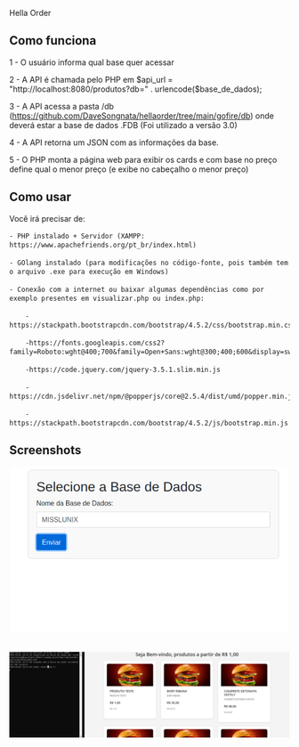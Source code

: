 Hella Order

## Como funciona
1 - O usuário informa qual base quer acessar

2 - A API é chamada pelo PHP em $api_url = "http://localhost:8080/produtos?db=" . urlencode($base_de_dados);

3 - A API acessa a pasta /db (https://github.com/DaveSongnata/hellaorder/tree/main/gofire/db) onde deverá estar a base de dados .FDB (Foi utilizado a versão 3.0)

4 - A API retorna um JSON com as informações da base.

5 - O PHP monta a página web para exibir os cards e com base no preço define qual o menor preço (e exibe no cabeçalho o menor preço)


## Como usar
Você irá precisar de:
    
    - PHP instalado + Servidor (XAMPP: https://www.apachefriends.org/pt_br/index.html)
    
    - GOlang instalado (para modificações no código-fonte, pois também tem o arquivo .exe para execução em Windows)
    
    - Conexão com a internet ou baixar algumas dependências como por exemplo presentes em visualizar.php ou index.php:
    
        -https://stackpath.bootstrapcdn.com/bootstrap/4.5.2/css/bootstrap.min.css
        
        -https://fonts.googleapis.com/css2?family=Roboto:wght@400;700&family=Open+Sans:wght@300;400;600&display=swap
        
        -https://code.jquery.com/jquery-3.5.1.slim.min.js
        
        -https://cdn.jsdelivr.net/npm/@popperjs/core@2.5.4/dist/umd/popper.min.js
        
        -https://stackpath.bootstrapcdn.com/bootstrap/4.5.2/js/bootstrap.min.js

## Screenshots

<div align="center">
  <div style="display: flex; flex-direction: row; gap: 10px; flex-wrap: wrap; justify-content: center;">
    <img src="screenshots/SCREENSHOT-HELLAORDER-BASE.png" width="500"/> <br>
    <img src="screenshots/SCREENSHOT-HELLAORDER.png" width="700"/>
  </div>
</div>




